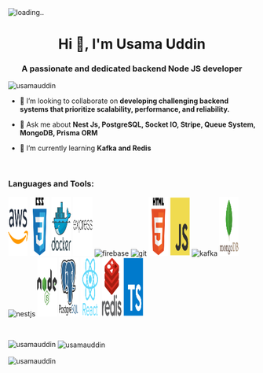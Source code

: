 <img src="https://res.cloudinary.com/dqhylmpvk/image/upload/v1723967864/Orange_and_White_Funny_Dating_Animated_Presentation_yv5vsu.gif" alt="loading.." />
<h1 align="center">Hi 👋, I'm Usama Uddin</h1>
<h3 align="center">A passionate and dedicated backend Node JS developer</h3>

<p align="left"> <img src="https://komarev.com/ghpvc/?username=usamauddin&label=Profile%20views&color=0e75b6&style=flat" alt="usamauddin" /> </p>

- 👯 I’m looking to collaborate on **developing challenging backend systems that prioritize scalability, performance, and reliability.**

- 💬 Ask me about **Nest Js, PostgreSQL, Socket IO, Stripe, Queue System, MongoDB, Prisma ORM**
  
- 🌱 I’m currently learning **Kafka and Redis**

<br>
<h3>Languages and Tools:</h3>
<p align="left">
  <img src="https://raw.githubusercontent.com/devicons/devicon/master/icons/amazonwebservices/amazonwebservices-original-wordmark.svg" alt="aws" width="40" height="120" />
  <img src="https://raw.githubusercontent.com/devicons/devicon/master/icons/css3/css3-original-wordmark.svg" alt="css3" width="40" height="120" padding-left: "50px" />
  <img src="https://raw.githubusercontent.com/devicons/devicon/master/icons/docker/docker-original-wordmark.svg" alt="docker" width="40" height="120" padding-left: "50px"  />
  <img src="https://raw.githubusercontent.com/devicons/devicon/master/icons/express/express-original-wordmark.svg" alt="express" width="40" height="120" padding-left: "50px"  />
  <img src="https://www.vectorlogo.zone/logos/firebase/firebase-icon.svg" alt="firebase" width="40" height="120" padding-left: "50px"  />
  <img src="https://www.vectorlogo.zone/logos/git-scm/git-scm-icon.svg" alt="git" width="40" height="120" padding-left: "50px"  />
  <img src="https://raw.githubusercontent.com/devicons/devicon/master/icons/html5/html5-original-wordmark.svg" alt="html5" width="40" height="120" padding-left: "50px"  />
  <img src="https://raw.githubusercontent.com/devicons/devicon/master/icons/javascript/javascript-original.svg" alt="javascript" width="40" height="120" padding-left: "50px"  />
  <img src="https://www.vectorlogo.zone/logos/apache_kafka/apache_kafka-icon.svg" alt="kafka" width="40" height="120" padding-left: "50px"  />
  <img src="https://raw.githubusercontent.com/devicons/devicon/master/icons/mongodb/mongodb-original-wordmark.svg" alt="mongodb" width="40" height="120" padding-left: "50px"  />
  <img src="https://res.cloudinary.com/dqhylmpvk/image/upload/v1723925265/nestjs_logo_icon_169927_tdvi6m.svg" alt="nestjs" width="100" height="120" padding-left: "50px"  />
  <img src="https://raw.githubusercontent.com/devicons/devicon/master/icons/nodejs/nodejs-original-wordmark.svg" alt="nodejs" width="40" height="120" padding-left: "50px"  />
  <img src="https://raw.githubusercontent.com/devicons/devicon/master/icons/postgresql/postgresql-original-wordmark.svg" alt="postgresql" width="40" height="120" padding-left: "50px"  />
  <img src="https://raw.githubusercontent.com/devicons/devicon/master/icons/react/react-original-wordmark.svg" alt="react" width="40" height="120" padding-left: "50px"  />
  <img src="https://raw.githubusercontent.com/devicons/devicon/master/icons/redis/redis-original-wordmark.svg" alt="redis" width="40" height="120" padding-left: "50px"  />
  <img src="https://raw.githubusercontent.com/devicons/devicon/master/icons/typescript/typescript-original.svg" alt="typescript" width="40" height="120" padding-left: "50px"   />
</p>
<br>

<p><img align="left" src="https://github-readme-stats.vercel.app/api/top-langs?username=usamauddin&show_icons=true&locale=en&layout=compact" alt="usamauddin" /></p>

<p>&nbsp;<img align="center" src="https://github-readme-stats.vercel.app/api?username=usamauddin&show_icons=true&locale=en" alt="usamauddin" /></p>

<p><img align="center" src="https://github-readme-streak-stats.herokuapp.com/?user=usamauddin&" alt="usamauddin" /></p>
